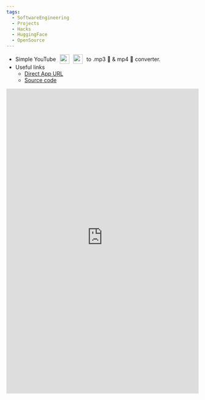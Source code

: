 ```yaml
---
tags:
  - SoftwareEngineering
  - Projects
  - Hacks
  - HuggingFace
  - OpenSource
---
```

- <span style='display: flex; align-items: center; gap: 10px;'>Simple YouTube<img src='https://cdn-icons-png.flaticon.com/512/1384/1384060.png' width='25'/> <img src='https://upload.wikimedia.org/wikipedia/commons/thumb/6/6a/Youtube_Music_icon.svg/2048px-Youtube_Music_icon.svg.png' width='25'/> to .mp3 🎵 & mp4 🎥 converter.</span>
- Useful links
	- [Direct App URL](https://prasanthntu-youtube-downloader.hf.space/)
	- [Source code](https://huggingface.co/spaces/prasanthntu/youtube-downloader/tree/main)
<iframe
  src="https://prasanthntu-youtube-downloader.hf.space"
  frameborder="0"
  style="max-width: 850px; width: 100%; max-height: 1000px; height:800px"
  style=""
></iframe>

